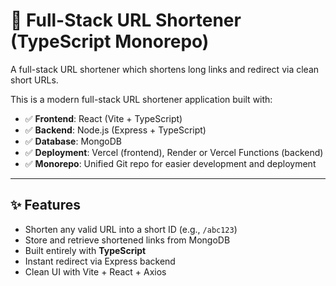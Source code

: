 # 🔗 Full-Stack URL Shortener (TypeScript Monorepo)

A full-stack URL shortener which shortens long links and redirect via clean short URLs.

This is a modern full-stack URL shortener application built with:

- ✅ **Frontend**: React (Vite + TypeScript)
- ✅ **Backend**: Node.js (Express + TypeScript)
- ✅ **Database**: MongoDB
- ✅ **Deployment**: Vercel (frontend), Render or Vercel Functions (backend)
- ✅ **Monorepo**: Unified Git repo for easier development and deployment

---

## ✨ Features

- Shorten any valid URL into a short ID (e.g., `/abc123`)
- Store and retrieve shortened links from MongoDB
- Built entirely with **TypeScript**
- Instant redirect via Express backend
- Clean UI with Vite + React + Axios
